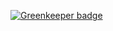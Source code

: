 

[![Greenkeeper badge](https://badges.greenkeeper.io/magicmark/personal-website-v2.svg)](https://greenkeeper.io/)